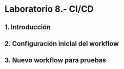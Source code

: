 # Laboratorio 8.- CI/CD
## 1. Introducción
## 2. Configuración inicial del workflow
## 3. Nuevo workflow para pruebas
